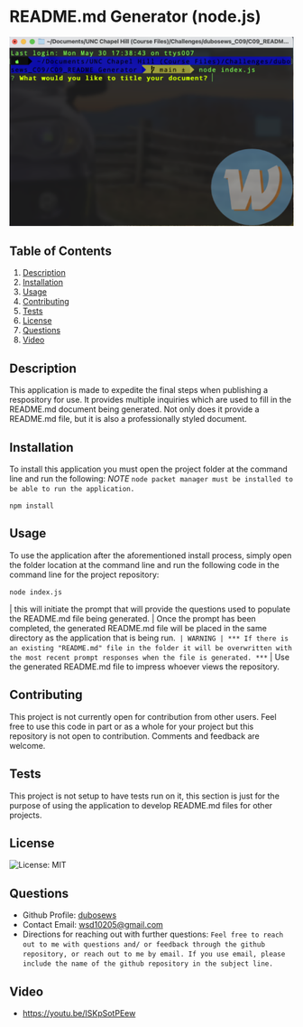 # README.md Generator (node.js)
<img src="./utils/img/challenge09_readmeScreenshot.png"></img>
<br>


## Table of Contents
  1. [Description](#description) 
  2. [Installation](#installation)
  3. [Usage](#usage)  
  4. [Contributing](#contributing)
  5. [Tests](#tests)
  6. [License](#license)
  7. [Questions](#questions)
  8. [Video](#video)

## Description
This application is made to expedite the final steps when publishing a respository for use. It provides multiple inquiries which are used to fill in the README.md document being generated. Not only does it provide a README.md file, but it is also a professionally styled document. 

## Installation
To install this application you must open the project folder at the command line and run the following: *NOTE* `node packet manager must be installed to be able to run the application.`  

```
npm install
```

## Usage
To use the application after the aforementioned install process, simply open the folder location at the command line and run the following code in the command line for the project repository: 
```
node index.js
```
| this will initiate the prompt that will provide the questions used to populate the README.md file being generated. | Once the prompt has been completed, the generated README.md file will be placed in the same directory as the application that is being run.` | WARNING | *** If there is an existing "README.md" file in the folder it will be overwritten with the most recent prompt responses when the file is generated. ***` | Use the generated README.md file to impress whoever views the repository.

## Contributing
This project is not currently open for contribution from other users. Feel free to use this code in part or as a whole for your project but this repository is not open to contribution. Comments and feedback are welcome.

## Tests
This project is not setup to have tests run on it, this section is just for the purpose of using the application to develop README.md files for other projects.

## License
![License: MIT](https://img.shields.io/badge/License-MIT-yellow.svg)

## Questions
* Github Profile: [dubosews](https://github.com/dubosews)
* Contact Email: [wsd10205@gmail.com](mailto:wsd10205@gmail.com)
* Directions for reaching out with further questions:
    `Feel free to reach out to me with questions and/ or feedback through the github repository, or reach out to me by email. If you use email, please include the name of the github repository in the subject line.`

## Video
* https://youtu.be/ISKpSotPEew